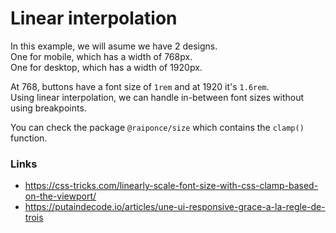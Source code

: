 # Linear interpolation

In this example, we will asume we have 2 designs.<br>
One for mobile, which has a width of 768px.<br>
One for desktop, which has a width of 1920px.

At 768, buttons have a font size of `1rem` and at 1920 it's `1.6rem`.<br>
Using linear interpolation, we can handle in-between font sizes without using breakpoints.

You can check the package `@raiponce/size` which contains the `clamp()` function.

### Links

* https://css-tricks.com/linearly-scale-font-size-with-css-clamp-based-on-the-viewport/
* https://putaindecode.io/articles/une-ui-responsive-grace-a-la-regle-de-trois
